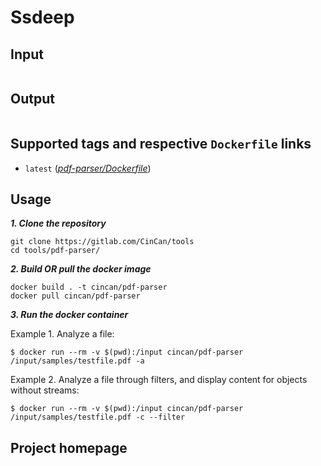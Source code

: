 # Ssdeep


## Input

```

```

## Output

```
```

## Supported tags and respective `Dockerfile` links

* `latest` ([*pdf-parser/Dockerfile*](https://gitlab.com/CinCan/tools/tree/master/pdf-parser))


## Usage

***1. Clone the repository***

```
git clone https://gitlab.com/CinCan/tools
cd tools/pdf-parser/
```

***2. Build OR pull the docker image*** 

```
docker build . -t cincan/pdf-parser
docker pull cincan/pdf-parser
```

***3. Run the docker container***

Example 1. Analyze a file:

`$ docker run --rm -v $(pwd):/input cincan/pdf-parser /input/samples/testfile.pdf -a`  


Example 2. Analyze a file through filters, and display content for objects without streams:  

`$ docker run --rm -v $(pwd):/input cincan/pdf-parser /input/samples/testfile.pdf -c --filter`   




## Project homepage

